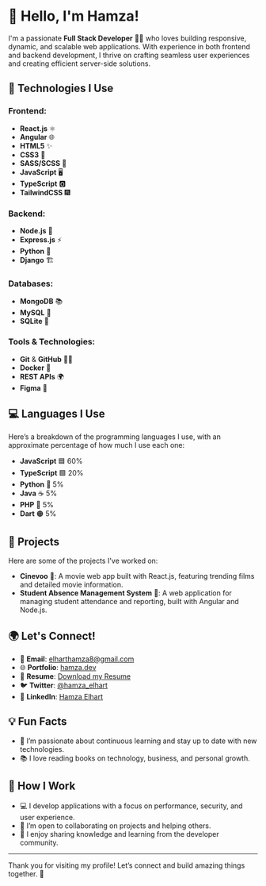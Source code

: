 # 👋 Hello, I'm **Hamza**!

I'm a passionate **Full Stack Developer** 👨‍💻 who loves building responsive, dynamic, and scalable web applications. With experience in both frontend and backend development, I thrive on crafting seamless user experiences and creating efficient server-side solutions.

## 🚀 Technologies I Use

### Frontend:
- **React.js** ⚛️
- **Angular** 🌐
- **HTML5** ✨
- **CSS3** 🎨
- **SASS/SCSS** 💅
- **JavaScript** 🖥️
- **TypeScript** 🅾️
- **TailwindCSS** 🎆

### Backend:
- **Node.js** 🌱
- **Express.js** ⚡
- **Python** 🐍
- **Django** 🏗️

### Databases:
- **MongoDB** 📚
- **MySQL** 🍇
- **SQLite** 📃

### Tools & Technologies:
- **Git** & **GitHub** 🧑‍💻
- **Docker** 🐋
- **REST APIs** 🌍
- **Figma** 📏

## 💻 Languages I Use

Here’s a breakdown of the programming languages I use, with an approximate percentage of how much I use each one:

- **JavaScript** 🟦 60%
- **TypeScript** 🟩 20%
- **Python** 🐍 5%
- **Java** ☕ 5%
- **PHP** 🔵 5%
- **Dart** 🟠 5%

## 💼 Projects

Here are some of the projects I've worked on:

- **Cinevoo** 🎥: A movie web app built with React.js, featuring trending films and detailed movie information.
- **Student Absence Management System** 🏫: A web application for managing student attendance and reporting, built with Angular and Node.js.

## 🌍 Let's Connect!
- 📧 **Email**: elharthamza8@gmail.com
- 🌐 **Portfolio**: [hamza.dev](https://www.yourportfolio.com)
- 💼 **Resume**: [Download my Resume](https://www.yourlink.com)
- 🐦 **Twitter**: [@hamza_elhart](https://twitter.com/hamza_dev)
- 🔗 **LinkedIn**: [Hamza Elhart](https://www.linkedin.com/in/hamzaelhart)

## 💡 Fun Facts
- 🧠 I’m passionate about continuous learning and stay up to date with new technologies.
- 📚 I love reading books on technology, business, and personal growth.

## 💬 How I Work
- 💻 I develop applications with a focus on performance, security, and user experience.
- 🤝 I’m open to collaborating on projects and helping others.
- 🚀 I enjoy sharing knowledge and learning from the developer community.

---

Thank you for visiting my profile! Let’s connect and build amazing things together. 🚀
